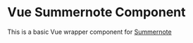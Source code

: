 # Vue Summernote Component

This is a basic Vue wrapper component for [Summernote](https://summernote.org/)
